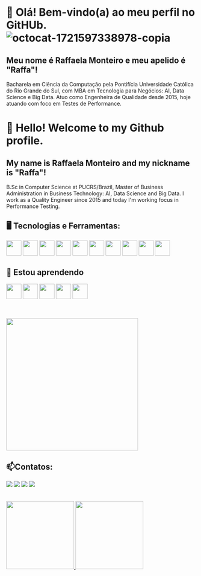 # 👋 Olá! Bem-vindo(a) ao meu perfil no GitHUb. ![octocat-1721597338978-copia](https://github.com/user-attachments/assets/3c28267d-76bf-4921-9f0b-21c74ef8bf27)
## Meu nome é Raffaela Monteiro e meu apelido é "Raffa"!

Bacharela em Ciência da Computação pela Pontifícia Universidade Católica do Rio Grande do Sul, com MBA em Tecnologia para Negócios: AI, Data Science e Big Data. Atuo como Engenheira de Qualidade desde 2015, hoje atuando com foco em Testes de Performance.

# 👋 Hello! Welcome to my Github profile.
## My name is Raffaela Monteiro and my nickname is "Raffa"!

B.Sc in Computer Science at PUCRS/Brazil, Master of Business Administration in Business Technology: AI, Data Science and Big Data. I work as a Quality Engineer since 2015 and today I'm working focus in Performance Testing.
##

## 🖥️ Tecnologias e Ferramentas: 

<img src="https://cdn.jsdelivr.net/gh/devicons/devicon@latest/icons/java/java-original-wordmark.svg" width="40" height="40"/> <img src="https://cdn.jsdelivr.net/gh/devicons/devicon@latest/icons/selenium/selenium-original.svg" width="40" height="40"/>  <img src="https://cdn.jsdelivr.net/gh/devicons/devicon@latest/icons/sqldeveloper/sqldeveloper-original.svg" width="40" height="40"/> <img src="https://cdn.jsdelivr.net/gh/devicons/devicon@latest/icons/mongodb/mongodb-original-wordmark.svg" width="40" height="40"/> <img src="https://cdn.jsdelivr.net/gh/devicons/devicon@latest/icons/git/git-original-wordmark.svg" width="40" height="40"/> <img src="https://cdn.jsdelivr.net/gh/devicons/devicon@latest/icons/jenkins/jenkins-original.svg" width="40" height="40"/> <img src="https://cdn.jsdelivr.net/gh/devicons/devicon@latest/icons/grafana/grafana-original-wordmark.svg" width="40" height="40"/> <img src="https://cdn.jsdelivr.net/gh/devicons/devicon@latest/icons/cucumber/cucumber-plain.svg" width="40" height="40"/> <img src="https://cdn.jsdelivr.net/gh/devicons/devicon@latest/icons/intellij/intellij-original.svg" width="40" height="40"/> <img src="https://cdn.jsdelivr.net/gh/devicons/devicon@latest/icons/canva/canva-original.svg" width="40" height="40" /> 

## 📖 Estou aprendendo

<img src="https://cdn.jsdelivr.net/gh/devicons/devicon@latest/icons/apachekafka/apachekafka-original-wordmark.svg" width="40" height="40" /> <img src="https://cdn.jsdelivr.net/gh/devicons/devicon@latest/icons/kubernetes/kubernetes-original-wordmark.svg" width="40" height="40"/> <img src="https://cdn.jsdelivr.net/gh/devicons/devicon@latest/icons/prometheus/prometheus-plain-wordmark.svg" width="40" height="40"/> <img src="https://cdn.jsdelivr.net/gh/devicons/devicon@latest/icons/cypressio/cypressio-original.svg" width="40" height="40"/> <img src="https://cdn.jsdelivr.net/gh/devicons/devicon@latest/icons/docker/docker-original-wordmark.svg" width="40" height="40"/>

</br>
</br>
<img src="https://media1.tenor.com/m/tXnXH9N71TEAAAAC/panda-office.gif" width="350">

## 📫Contatos:

<div>
<a href="https://www.linkedin.com/in/raffathamires" target="_blank"><img loading="lazy" src="https://img.shields.io/badge/-LinkedIn-%230077B5?style=for-the-badge&logo=linkedin&logoColor=white" target="_blank"></a>   
<a href = "mailto:raffaela.monteiro@gmail.com"><img loading="lazy" src="https://img.shields.io/badge/Gmail-D14836?style=for-the-badge&logo=gmail&logoColor=white" target="_blank"></a>
<a href="https://instagram.com/raffathamires" target="_blank"><img loading="lazy" src="https://img.shields.io/badge/-Instagram-%23E4405F?style=for-the-badge&logo=instagram&logoColor=white" target="_blank"></a>
<a href="https://www.twitch.tv/raffathamires" target="_blank"><img loading="lazy" src="https://img.shields.io/badge/Twitch-9146FF?style=for-the-badge&logo=twitch&logoColor=white" target="_blank"></a>
</div>
</br>
</br>

<div>
<a href="https://github.com/raffathamires">
<img loading="lazy" height="180em" src="https://github-readme-stats.vercel.app/api/top-langs/?username=raffathamires&layout=compact&langs_count=7&theme=dracula"/>
<img loading="lazy" height="180em" src="https://github-readme-stats.vercel.app/api?username=raffathamires&show_icons=true&theme=dracula&include_all_commits=true&count_private=true"/>
</div> 



<!--
**raffathamires/raffathamires** is a ✨ _special_ ✨ repository because its `README.md` (this file) appears on your GitHub profile.

Here are some ideas to get you started:

- 🔭 I’m currently working on ...
- 🌱 I’m currently learning ...
- 👯 I’m looking to collaborate on ...
- 🤔 I’m looking for help with ...
- 💬 Ask me about ...
- 📫 How to reach me: ...
- 😄 Pronouns: ...
- ⚡ Fun fact: ...
-->
